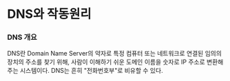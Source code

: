 # DNS와 작동원리

### DNS 개요

DNS란 Domain Name Server의 약자로 특정 컴퓨터 또는 네트워크로 연결된 임의의 장치의 주소를 찾기 위해, 사람이 이해하기 쉬운 도메인 이름을 숫자로 IP 주소로 변환해주는 시스템이다.  DNS는 흔히 "전화번호부"로 비유할 수 있다.

